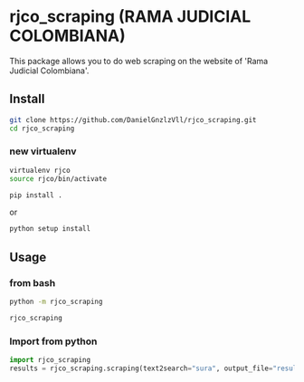 # rjco_scraping (RAMA JUDICIAL COLOMBIANA)
This package allows you to do web scraping on the website of 'Rama Judicial Colombiana'.

## Install
```bash
git clone https://github.com/DanielGnzlzVll/rjco_scraping.git
cd rjco_scraping
```
### new virtualenv
```bash
virtualenv rjco
source rjco/bin/activate
```
```bash
pip install .
```
or 
```bash
python setup install
```
## Usage

### from bash

```bash
python -m rjco_scraping
```

```bash
rjco_scraping
```

### Import from python

```python
import rjco_scraping
results = rjco_scraping.scraping(text2search="sura", output_file="result.xlsx")
```





